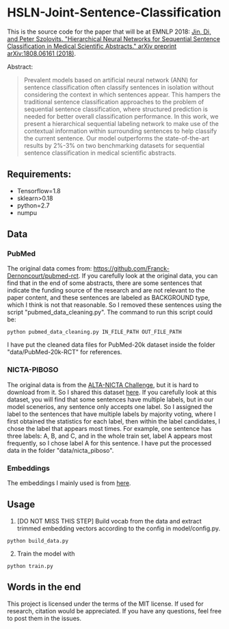 # HSLN-Joint-Sentence-Classification
This is the source code for the paper that will be at EMNLP 2018: [Jin, Di, and Peter Szolovits. "Hierarchical Neural Networks for Sequential Sentence Classification in Medical Scientific Abstracts." arXiv preprint arXiv:1808.06161 (2018)](https://arxiv.org/abs/1808.06161).

Abstract:

>Prevalent models based on artificial neural network (ANN) for sentence classification often classify sentences in isolation without considering the context in which sentences appear. This hampers the traditional sentence classification approaches to the problem of sequential sentence classification, where structured prediction is needed for better overall classification performance. In this work, we present a hierarchical sequential labeling network to make use of the contextual information within surrounding sentences to help classify the current sentence. Our model outperforms the state-of-the-art results by 2%-3% on two benchmarking datasets for sequential sentence classification in medical scientific abstracts.

## Requirements:

* Tensorflow=1.8
* sklearn>0.18
* python=2.7
* numpu

## Data
### PubMed
The original data comes from: https://github.com/Franck-Dernoncourt/pubmed-rct. If you carefully look at the original data, you can find that in the end of some abstracts, there are some sentences that indicate the funding source of the research and are not relevant to the paper content, and these sentences are labeled as BACKGROUND type, which I think is not that reasonable. So I removed these sentences using the script "pubmed_data_cleaning.py". The command to run this script could be:

```
python pubmed_data_cleaning.py IN_FILE_PATH OUT_FILE_PATH
```

I have put the cleaned data files for PubMed-20k dataset inside the folder "data/PubMed-20k-RCT" for references.

### NICTA-PIBOSO
The original data is from the [ALTA-NICTA Challenge](https://www.kaggle.com/c/alta-nicta-challenge2), but it is hard to download from it. So I shared this dataset [here](https://github.com/jind11/NICTA-PIBOSO-Dataset). If you carefully look at this dataset, you will find that some sentences have multiple labels, but in our model scenerios, any sentence only accepts one label. So I assigned the label to the sentences that have multiple labels by majority voting, where I first obtained the statistics for each label, then within the label candidates, I chose the label that appears most times. For example, one sentence has three labels: A, B, and C, and in the whole train set, label A appears most frequently, so I chose label A for this sentence. I have put the processed data in the folder "data/nicta_piboso".

### Embeddings
The embeddings I mainly used is from [here](http://bio.nlplab.org/).

## Usage
1. [DO NOT MISS THIS STEP] Build vocab from the data and extract trimmed embedding vectors according to the config in model/config.py.

```
python build_data.py
```
2. Train the model with

```
python train.py
```

## Words in the end
This project is licensed under the terms of the MIT license. If used for research, citation would be appreciated. If you have any questions, feel free to post them in the issues. 

